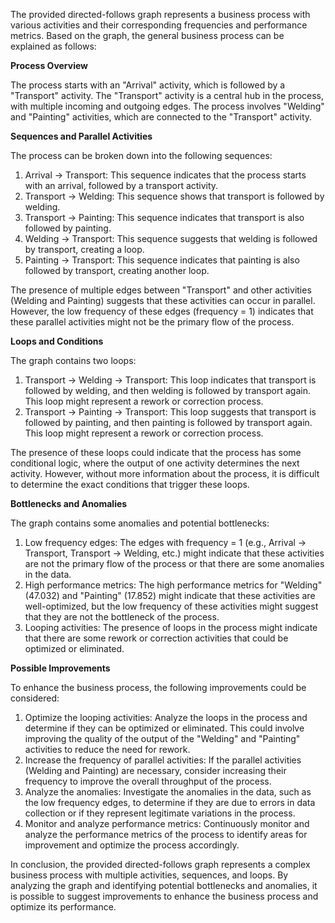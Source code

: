 The provided directed-follows graph represents a business process with various activities and their corresponding frequencies and performance metrics. Based on the graph, the general business process can be explained as follows:

**Process Overview**

The process starts with an "Arrival" activity, which is followed by a "Transport" activity. The "Transport" activity is a central hub in the process, with multiple incoming and outgoing edges. The process involves "Welding" and "Painting" activities, which are connected to the "Transport" activity.

**Sequences and Parallel Activities**

The process can be broken down into the following sequences:

1. Arrival -> Transport: This sequence indicates that the process starts with an arrival, followed by a transport activity.
2. Transport -> Welding: This sequence shows that transport is followed by welding.
3. Transport -> Painting: This sequence indicates that transport is also followed by painting.
4. Welding -> Transport: This sequence suggests that welding is followed by transport, creating a loop.
5. Painting -> Transport: This sequence indicates that painting is also followed by transport, creating another loop.

The presence of multiple edges between "Transport" and other activities (Welding and Painting) suggests that these activities can occur in parallel. However, the low frequency of these edges (frequency = 1) indicates that these parallel activities might not be the primary flow of the process.

**Loops and Conditions**

The graph contains two loops:

1. Transport -> Welding -> Transport: This loop indicates that transport is followed by welding, and then welding is followed by transport again. This loop might represent a rework or correction process.
2. Transport -> Painting -> Transport: This loop suggests that transport is followed by painting, and then painting is followed by transport again. This loop might represent a rework or correction process.

The presence of these loops could indicate that the process has some conditional logic, where the output of one activity determines the next activity. However, without more information about the process, it is difficult to determine the exact conditions that trigger these loops.

**Bottlenecks and Anomalies**

The graph contains some anomalies and potential bottlenecks:

1. Low frequency edges: The edges with frequency = 1 (e.g., Arrival -> Transport, Transport -> Welding, etc.) might indicate that these activities are not the primary flow of the process or that there are some anomalies in the data.
2. High performance metrics: The high performance metrics for "Welding" (47.032) and "Painting" (17.852) might indicate that these activities are well-optimized, but the low frequency of these activities might suggest that they are not the bottleneck of the process.
3. Looping activities: The presence of loops in the process might indicate that there are some rework or correction activities that could be optimized or eliminated.

**Possible Improvements**

To enhance the business process, the following improvements could be considered:

1. Optimize the looping activities: Analyze the loops in the process and determine if they can be optimized or eliminated. This could involve improving the quality of the output of the "Welding" and "Painting" activities to reduce the need for rework.
2. Increase the frequency of parallel activities: If the parallel activities (Welding and Painting) are necessary, consider increasing their frequency to improve the overall throughput of the process.
3. Analyze the anomalies: Investigate the anomalies in the data, such as the low frequency edges, to determine if they are due to errors in data collection or if they represent legitimate variations in the process.
4. Monitor and analyze performance metrics: Continuously monitor and analyze the performance metrics of the process to identify areas for improvement and optimize the process accordingly.

In conclusion, the provided directed-follows graph represents a complex business process with multiple activities, sequences, and loops. By analyzing the graph and identifying potential bottlenecks and anomalies, it is possible to suggest improvements to enhance the business process and optimize its performance.